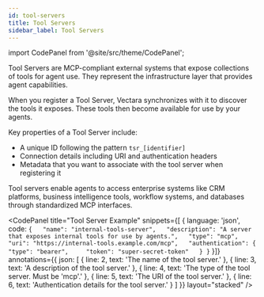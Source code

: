 ```yaml
---
id: tool-servers
title: Tool Servers
sidebar_label: Tool Servers
---
```


import CodePanel from '@site/src/theme/CodePanel';

Tool Servers are MCP-compliant external systems that expose collections of 
tools for agent use. They represent the infrastructure layer that provides 
agent capabilities.

When you register a Tool Server, Vectara synchronizes with it to discover the 
tools it exposes. These tools then become available for use by your agents.

Key properties of a Tool Server include:

- A unique ID following the pattern `tsr_[identifier]`
- Connection details including URI and authentication headers
- Metadata that you want to associate with the tool server when registering it

Tool servers enable agents to access enterprise systems like CRM platforms, 
business intelligence tools, workflow systems, and databases through 
standardized MCP interfaces.

<CodePanel
  title="Tool Server Example"
  snippets={[
    {
      language: 'json',
      code: `{  
    "name": "internal-tools-server",  
    "description": "A server that exposes internal tools for use by agents.",  
    "type": "mcp",  
    "uri": "https://internal-tools.example.com/mcp",  
    "authentication": {    
      "type": "bearer",    
      "token": "super-secret-token"  
    }
  }`
  }]}
  annotations={{
    json: [
      { line: 2, text: 'The name of the tool server.' },
      { line: 3, text: 'A description of the tool server.' },
      { line: 4, text: 'The type of the tool server. Must be \'mcp\'.' },
      { line: 5, text: 'The URI of the tool server.' },
      { line: 6, text: 'Authentication details for the tool server.' }
    ]
  }}
  layout="stacked"
/>

